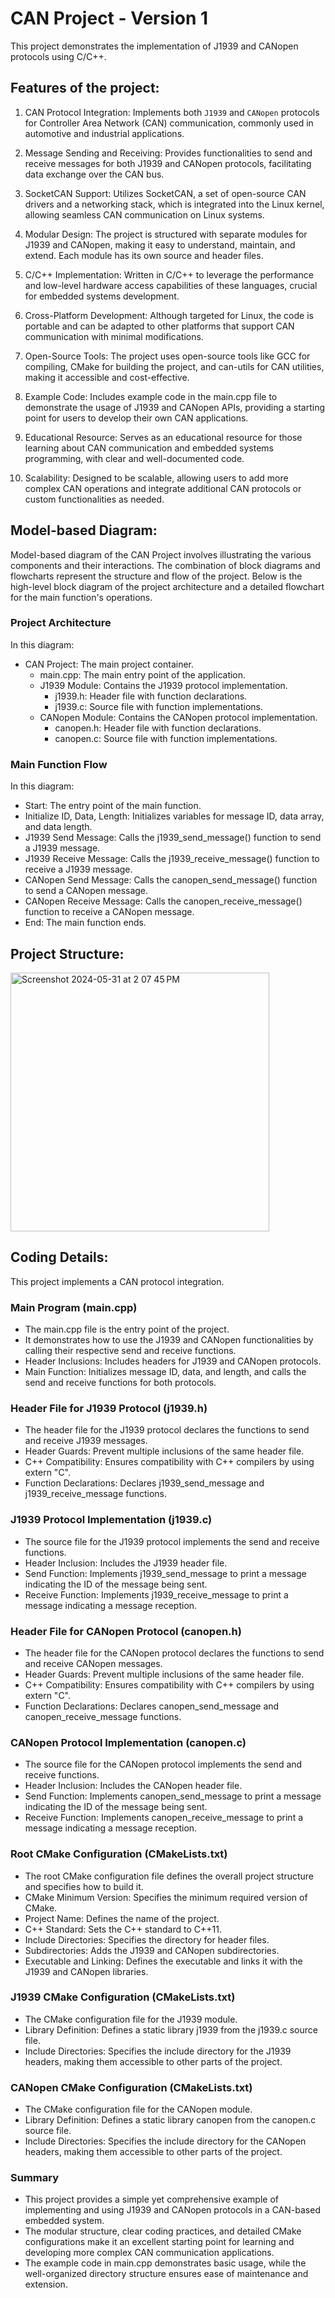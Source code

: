 # CAN Project - Version 1
This project demonstrates the implementation of J1939 and CANopen protocols using C/C++.

## Features of the project:
1. CAN Protocol Integration: Implements both `J1939` and `CANopen` protocols for Controller Area Network (CAN) communication, commonly used in automotive and industrial applications.

2. Message Sending and Receiving: Provides functionalities to send and receive messages for both J1939 and CANopen protocols, facilitating data exchange over the CAN bus.

3. SocketCAN Support: Utilizes SocketCAN, a set of open-source CAN drivers and a networking stack, which is integrated into the Linux kernel, allowing seamless CAN communication on Linux systems.

4. Modular Design: The project is structured with separate modules for J1939 and CANopen, making it easy to understand, maintain, and extend. Each module has its own source and header files.

5. C/C++ Implementation: Written in C/C++ to leverage the performance and low-level hardware access capabilities of these languages, crucial for embedded systems development.

6. Cross-Platform Development: Although targeted for Linux, the code is portable and can be adapted to other platforms that support CAN communication with minimal modifications.

7. Open-Source Tools: The project uses open-source tools like GCC for compiling, CMake for building the project, and can-utils for CAN utilities, making it accessible and cost-effective.

8. Example Code: Includes example code in the main.cpp file to demonstrate the usage of J1939 and CANopen APIs, providing a starting point for users to develop their own CAN applications.

9. Educational Resource: Serves as an educational resource for those learning about CAN communication and embedded systems programming, with clear and well-documented code.

10. Scalability: Designed to be scalable, allowing users to add more complex CAN operations and integrate additional CAN protocols or custom functionalities as needed.

## Model-based Diagram:

Model-based diagram of the CAN Project involves illustrating the various components and their interactions. The combination of block diagrams and flowcharts represent the structure and flow of the project. Below is the high-level block diagram of the project architecture and a detailed flowchart for the main function's operations.

### Project Architecture
<insert>

In this diagram:
- CAN Project: The main project container.
  - main.cpp: The main entry point of the application.
  - J1939 Module: Contains the J1939 protocol implementation.
    - j1939.h: Header file with function declarations.
    - j1939.c: Source file with function implementations.
  - CANopen Module: Contains the CANopen protocol implementation.
    - canopen.h: Header file with function declarations.
    - canopen.c: Source file with function implementations.

### Main Function Flow
<insert>

In this diagram:
- Start: The entry point of the main function.
- Initialize ID, Data, Length: Initializes variables for message ID, data array, and data length.
- J1939 Send Message: Calls the j1939_send_message() function to send a J1939 message.
- J1939 Receive Message: Calls the j1939_receive_message() function to receive a J1939 message.
- CANopen Send Message: Calls the canopen_send_message() function to send a CANopen message.
- CANopen Receive Message: Calls the canopen_receive_message() function to receive a CANopen message.
- End: The main function ends.

## Project Structure:
<img width="414" alt="Screenshot 2024-05-31 at 2 07 45 PM" src="https://github.com/MenakaGodakanda/can_project/assets/156875412/b15a6d03-73de-4ded-8a57-b989ee583431">


## Coding Details:
This project implements a CAN protocol integration.

### Main Program (main.cpp)
- The main.cpp file is the entry point of the project. 
- It demonstrates how to use the J1939 and CANopen functionalities by calling their respective send and receive functions.
- Header Inclusions: Includes headers for J1939 and CANopen protocols.
- Main Function: Initializes message ID, data, and length, and calls the send and receive functions for both protocols.

### Header File for J1939 Protocol (j1939.h)
- The header file for the J1939 protocol declares the functions to send and receive J1939 messages.
- Header Guards: Prevent multiple inclusions of the same header file.
- C++ Compatibility: Ensures compatibility with C++ compilers by using extern "C".
- Function Declarations: Declares j1939_send_message and j1939_receive_message functions.

### J1939 Protocol Implementation (j1939.c)
- The source file for the J1939 protocol implements the send and receive functions.
- Header Inclusion: Includes the J1939 header file.
- Send Function: Implements j1939_send_message to print a message indicating the ID of the message being sent.
- Receive Function: Implements j1939_receive_message to print a message indicating a message reception.

### Header File for CANopen Protocol (canopen.h)
- The header file for the CANopen protocol declares the functions to send and receive CANopen messages.
- Header Guards: Prevent multiple inclusions of the same header file.
- C++ Compatibility: Ensures compatibility with C++ compilers by using extern "C".
- Function Declarations: Declares canopen_send_message and canopen_receive_message functions.

### CANopen Protocol Implementation (canopen.c)
- The source file for the CANopen protocol implements the send and receive functions.
- Header Inclusion: Includes the CANopen header file.
- Send Function: Implements canopen_send_message to print a message indicating the ID of the message being sent.
- Receive Function: Implements canopen_receive_message to print a message indicating a message reception.

### Root CMake Configuration (CMakeLists.txt)
- The root CMake configuration file defines the overall project structure and specifies how to build it.
- CMake Minimum Version: Specifies the minimum required version of CMake.
- Project Name: Defines the name of the project.
- C++ Standard: Sets the C++ standard to C++11.
- Include Directories: Specifies the directory for header files.
- Subdirectories: Adds the J1939 and CANopen subdirectories.
- Executable and Linking: Defines the executable and links it with the J1939 and CANopen libraries.

### J1939 CMake Configuration (CMakeLists.txt)
- The CMake configuration file for the J1939 module.
- Library Definition: Defines a static library j1939 from the j1939.c source file.
- Include Directories: Specifies the include directory for the J1939 headers, making them accessible to other parts of the project.

### CANopen CMake Configuration (CMakeLists.txt)
- The CMake configuration file for the CANopen module.
- Library Definition: Defines a static library canopen from the canopen.c source file.
- Include Directories: Specifies the include directory for the CANopen headers, making them accessible to other parts of the project.

### Summary
- This project provides a simple yet comprehensive example of implementing and using J1939 and CANopen protocols in a CAN-based embedded system. 
- The modular structure, clear coding practices, and detailed CMake configurations make it an excellent starting point for learning and developing more complex CAN communication applications. 
- The example code in main.cpp demonstrates basic usage, while the well-organized directory structure ensures ease of maintenance and extension.

